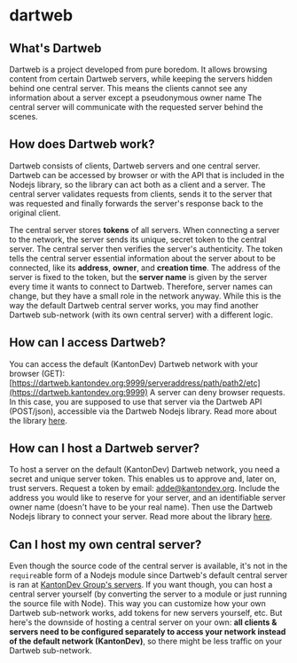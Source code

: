 # dartweb

## What's Dartweb
Dartweb is a project developed from pure boredom. It allows browsing content from certain Dartweb servers, while keeping the servers hidden behind one central server. This means the clients cannot see any information about a server except a pseudonymous owner name The central server will communicate with the requested server behind the scenes.

## How does Dartweb work?
Dartweb consists of clients, Dartweb servers and one central server. Dartweb can be accessed by browser or with the API that is included in the Nodejs library, so the library can act both as a client and a server. The central server validates requests from clients, sends it to the server that was requested and finally forwards the server's response back to the original client.

The central server stores **tokens** of all servers. When connecting a server to the network, the server sends its unique, secret token to the central server. The central server then verifies the server's authenticity. The token tells the central server essential information about the server about to be connected, like its **address**, **owner**, and **creation time**. The address of the server is fixed to the token, but the **server name** is given by the server every time it wants to connect to Dartweb. Therefore, server names can change, but they have a small role in the network anyway. While this is the way the default Dartweb central server works, you may find another Dartweb sub-network (with its own central server) with a different logic.

## How can I access Dartweb?
You can access the default (KantonDev) Dartweb network with your browser (GET): [https://dartweb.kantondev.org:9999/serveraddress/path/path2/etc](https://dartweb.kantondev.org:9999)
A server can deny browser requests. In this case, you are supposed to use that server via the Dartweb API (POST/json), accessible via the Dartweb Nodejs library. Read more about the library [here](https://github.com/botboi37/dartweb/blob/main/dartweb.md).

## How can I host a Dartweb server?
To host a server on the default (KantonDev) Dartweb network, you need a secret and unique server token. This enables us to approve and, later on, trust servers.
Request a token by email: [adde@kantondev.org](mailto:adde@kantondev.org). Include the address you would like to reserve for your server, and an identifiable server owner name (doesn't have to be your real name).
Then use the Dartweb Nodejs library to connect your server. Read more about the library [here](https://github.com/botboi37/dartweb/blob/main/dartweb.md).

## Can I host my own central server?
Even though the source code of the central server is available, it's not in the `require`able form of a Nodejs module since Dartweb's default central server is ran at [KantonDev Group's servers](https://github.com/kantondev). If you want though, you can host a central server yourself (by converting the server to a module or just running the source file with Node). This way you can customize how your own Dartweb sub-network works, add tokens for new servers yourself, etc.
But here's the downside of hosting a central server on your own: **all clients & servers need to be configured separately to access your network instead of the default network (KantonDev)**, so there might be less traffic on your Dartweb sub-network.